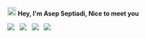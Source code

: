 <img src="https://camo.githubusercontent.com/be37cdc8f930300096c506ad4574eaae977c48fbb2705cfcb92f4eeab8282c7a/68747470733a2f2f6d656469612e67697068792e636f6d2f6d656469612f56674344417a634b767352364f4d307557672f67697068792e676966" style="width:20px;"/> <b>Hey, I'm Asep Septiadi, Nice to meet you</b>

<a href="https://dev.to/aspsptyd"><img src="https://img.shields.io/badge/dev.to-%40aspsptyd-yellow"/></a> &nbsp; <a href="https://medium.com/@septiyadi"><img src="https://img.shields.io/badge/medium.com-%40septiyadi-black"/></a> &nbsp; <a href="https://www.linkedin.com/in/aspsptyd/"><img src="https://img.shields.io/badge/linkedin.com-%40aspsptyd-blue"/></a> &nbsp; <a href="https://gitlab.com/septiyadi/"><img src="https://img.shields.io/badge/gitlab.com-%40septiyadi-orange"/></a>


